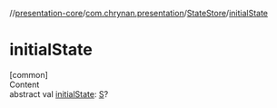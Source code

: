 //[presentation-core](../../../index.md)/[com.chrynan.presentation](../index.md)/[StateStore](index.md)/[initialState](initial-state.md)



# initialState  
[common]  
Content  
abstract val [initialState](initial-state.md): [S](index.md)?  



